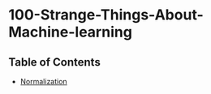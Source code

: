 # 100-Strange-Things-About-Machine-learning


## Table of Contents
* [Normalization](https://github.com/Kavi-priyan/100-Strange-Things-About-Machine-learning/blob/main/Normalization)

